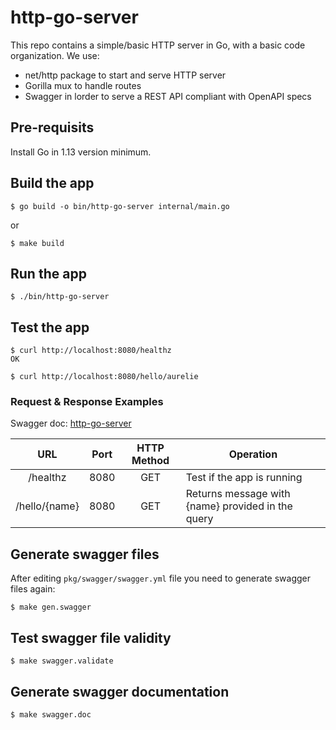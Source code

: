# http-go-server

This repo contains a simple/basic HTTP server in Go, with a basic code organization.
We use:
* net/http package to start and serve HTTP server
* Gorilla mux to handle routes
* Swagger in lorder to serve a REST API compliant with OpenAPI specs

## Pre-requisits

Install Go in 1.13 version minimum.

## Build the app

`$ go build -o bin/http-go-server internal/main.go`

or

`$ make build`

## Run the app

`$ ./bin/http-go-server`

## Test the app

```
$ curl http://localhost:8080/healthz
OK

$ curl http://localhost:8080/hello/aurelie

```

### Request & Response Examples

Swagger doc: [http-go-server](https://github.com/scraly/http-go-server/doc/index.html)

|                 URL					 | Port | HTTP Method			       | Operation														    |
|:-------------------------:|:--------:|:-----------------------:|------------------------------------------------------------------------|
| /healthz							 | 8080 | GET       |  Test if the app is running							    |
| /hello/{name}							 | 8080 | GET       |  Returns message with {name} provided in the query							    |						    |


## Generate swagger files

After editing `pkg/swagger/swagger.yml` file you need to generate swagger files again:

`$ make gen.swagger`

## Test swagger file validity

`$ make swagger.validate`

## Generate swagger documentation

`$ make swagger.doc`